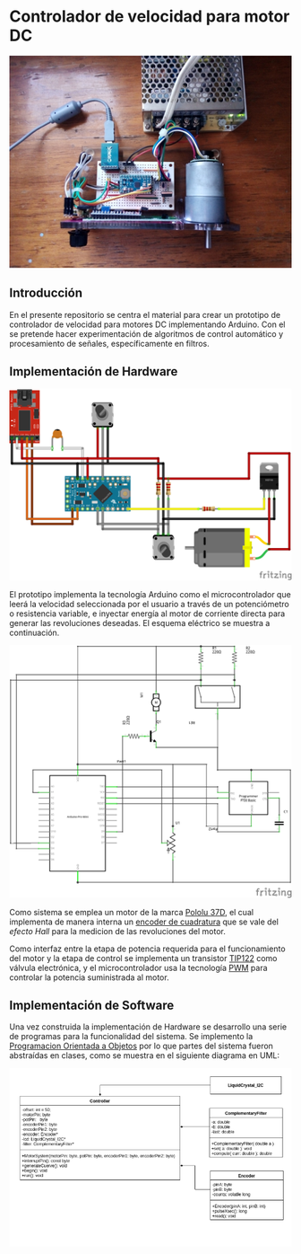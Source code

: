 # Controlador de velocidad para motor DC

![](https://github.com/NinoRataDeCMasMas/Controlador-de-velocidad-para-motor-DC/blob/master/schematics/prototype.jpg)

## Introducción
En el presente repositorio se centra el material para crear un prototipo de controlador de velocidad para motores DC implementando Arduino. Con el se pretende hacer experimentación de algoritmos de control automático y procesamiento de señales, específicamente en filtros.

## Implementación de Hardware

![](https://github.com/NinoRataDeCMasMas/Controlador-de-velocidad-para-motor-DC/blob/master/schematics/schematic.png)

El prototipo implementa la tecnología Arduino como el microcontrolador que leerá la velocidad seleccionada por el usuario a través de un potenciómetro o resistencia variable, e inyectar energía al motor de corriente directa para generar las revoluciones deseadas. El esquema eléctrico se muestra a continuación.

![](https://github.com/NinoRataDeCMasMas/Controlador-de-velocidad-para-motor-DC/blob/master/schematics/diagram.png)

Como sistema se emplea un motor de la marca [Pololu 37D](https://www.pololu.com/category/116/37d-mm-metal-gearmotors), el cual implementa de manera interna un [encoder de cuadratura](https://www.puntoflotante.net/FUNCIONAMIENTO-ENCODER-CUADRATURA-EFECTO-HALL.htm) que se vale del _efecto Hall_ para la medicion de las revoluciones del motor.

Como interfaz entre la etapa de potencia requerida para el funcionamiento del motor y la etapa de control se implementa un transistor [TIP122](https://www.onsemi.com/pub/Collateral/TIP120-D.PDF) como válvula electrónica, y el microcontrolador usa la tecnología [PWM](https://es.wikipedia.org/wiki/Modulaci%C3%B3n_por_ancho_de_pulsos) para controlar la potencia suministrada al motor.

## Implementación de Software

Una vez construida la implementación de Hardware se desarrollo una serie de programas para la funcionalidad del sistema. Se implemento la [Programacion Orientada a Objetos](https://es.wikipedia.org/wiki/Programaci%C3%B3n_orientada_a_objetos) por lo que partes del sistema fueron abstraídas en clases, como se muestra en el siguiente diagrama en UML:

![](https://github.com/NinoRataDeCMasMas/Controlador-de-velocidad-para-motor-DC/blob/master/schematics/motorSystemClass.png)

